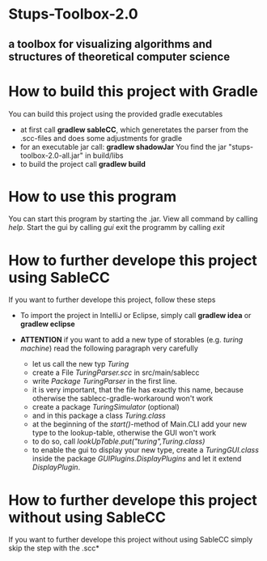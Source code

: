 Stups-Toolbox-2.0
==============
a toolbox for visualizing algorithms and structures of theoretical computer science
--------------


How to build this project with Gradle
==============

You can build this project using the provided gradle executables

- at first call **gradlew sableCC**, which generetates the parser from the .scc-files and does some adjustments for gradle
- for an executable jar call: **gradlew shadowJar** You find the jar "stups-toolbox-2.0-all.jar" in build/libs
- to build the project call **gradlew build**

How to use this program
==============

You can start this program by starting the .jar. 
View all command by calling *help*.
Start the gui by calling *gui*
exit the programm by calling *exit*


How to further develope this project using SableCC
==============
If you want to further develope this project, follow these steps

- To import the project in IntelliJ or Eclipse, simply call **gradlew idea** or **gradlew eclipse**
- **ATTENTION** if you want to add a new type of storables (e.g. *turing machine*) read the following paragraph very carefully
	
	+ let us call the new typ *Turing*
	+ create a File *TuringParser.scc* in src/main/sablecc
	+ write *Package TuringParser* in the first line.
	+ it is very important, that the file has exactly this name, because otherwise the sablecc-gradle-workaround won't work
	+ create a package *TuringSimulator* (optional)
	+ and in this package a class *Turing.class*
	+ at the beginning of the *start()*-method of Main.CLI add your new type to the lookup-table, otherwise the GUI won't work
	+ to do so, call *lookUpTable.put("turing",Turing.class)*
	+ to enable the gui to display your new type, create a *TuringGUI.class* inside the package *GUIPlugins.DisplayPlugins* and
	let it extend *DisplayPlugin*.
	
How to further develope this project without using SableCC
==============
If you want to further develope this project without using SableCC simply skip the step with the .scc*